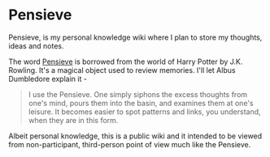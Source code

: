 # Pensieve

Pensieve, is my personal knowledge wiki where I plan to store my thoughts, ideas and notes.

The word [Pensieve](https://www.wizardingworld.com/writing-by-jk-rowling/pensieve) is borrowed from the world of Harry Potter by J.K. Rowling. It's a magical object used to review memories. I'll let Albus Dumbledore explain it  - 

> I use the Pensieve. One simply siphons the excess thoughts from one's mind, pours them into the basin, and examines them at one's leisure. It becomes easier to spot patterns and links, you understand, when they are in this form.

Albeit personal knowledge, this is a public wiki and it intended to be viewed from non-participant, third-person point of view much like the Pensieve.